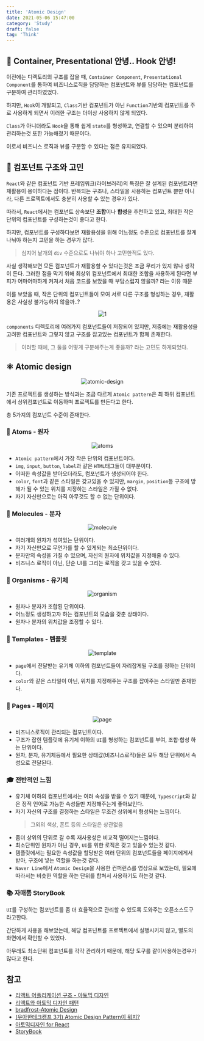 ```yaml
---
title: 'Atomic Design'
date: 2021-05-06 15:47:00
category: 'Study'
draft: false
tag: 'Think'
---
```


## 🙌 Container, Presentational 안녕.. Hook 안녕!

이전에는 디렉토리의 구조를 잡을 때, `Container Component`, `Presentational Component`를 통하여 비즈니스로직을 담당하는 컴포넌트와 뷰를 담당하는 컴포넌트를 구분하여 관리하였었다.

하지만, `Hook`이 개발되고, `Class`기반 컴포넌트가 아닌 `Function`기반의 컴포넌트를 주로 사용하게 되면서 이러한 구조는 더이상 사용하지 않게 되었다.

`Class`가 아니더라도 `Hook`을 통해 쉽게 `state`를 형성하고, 연결할 수 있으며 분리하여 관리하는것 또한 가능해졌기 때문이다.

이로서 비즈니스 로직과 뷰를 구분할 수 있다는 점은 유지되었다.

## 🥊 컴포넌트 구조와 고민

`React`와 같은 컴포넌트 기반 프레임워크(라이브러리)의 특징은 잘 설계된 컴포넌트라면 재활용이 용이하다는 점이다. 반복되는 구조나, 스타일을 사용하는 컴포넌트 뿐만 아니라, 다른 프로젝트에서도 충분히 사용할 수 있는 경우가 있다.

따라서, `React`에서는 컴포넌트 상속보단 **조합**이나 **합성**을 추천하고 있고, 최대한 작은 단위의 컴포넌트를 구성하는것이 좋다고 한다.

하지만, 컴포넌트를 구성하다보면 재활용성을 위해 어느정도 수준으로 컴포넌트를 잘게 나눠야 하는지 고민을 하는 경우가 많다.

> 심지어 낱개의 `div` 수준으로도 나눠야 하나 고민한적도 있다.

사실 생각해보면 모든 컴포넌트가 재활용할 수 있다는것은 조금 무리가 있지 않나 생각이 든다. 그러한 점을 막기 위해 최상위 컴포넌트에서 최대한 조합을 사용하게 된다면 부피가 어마어마하게 커져서 처음 코드를 보았을 때 부담스럽지 않을까? 라는 이유 때문

이를 보았을 때, 작은 단위의 컴포넌트들이 모여 서로 다른 구조를 형성하는 경우, 재활용은 사실상 불가능하지 않을까..?

<div style="margin : 0 auto; text-align : center">
  <img src="/img/2021/05/06/1.PNG" alt="1">
</div>

`components` 디렉토리에 여러가지 컴포넌트들이 저장되어 있지만, 저중에는 재활용성을 고려한 컴포넌트와 그렇지 않고 구조를 잡고있는 컴포넌트가 함께 존재한다.

> 이러할 때에, 그 둘을 어떻게 구분해주는게 좋을까? 라는 고민도 하게되었다.

## ⚛️ Atomic design

<div style="margin : 0 auto; text-align : center">
  <img src="/img/2021/05/06/atomic-design.png" alt="atomic-design">
</div>

기존 프로젝트를 생성하는 방식과는 조금 다르게 `Atomic pattern`은 최 하위 컴포넌트에서 상위컴포넌트로 이동하며 프로젝트를 만든다고 한다.

총 5가지의 컴포넌트 수준이 존재한다.

### 🍎 Atoms - 원자

<div style="margin : 0 auto; text-align : center">
  <img src="/img/2021/05/06/atoms.jpg" alt="atoms">
</div>

- `Atomic pattern`에서 가장 작은 단위의 컴포넌트이다.
- `img`, `input`, `button`, `label`과 같은 `HTML`태그들이 대부분이다.
- 어떠한 속성값을 받아오더라도, 컴포넌트가 생성되어야 한다.
- `color`, `font`과 같은 스타일은 갖고있을 수 있지만, `margin`, `position`등 구조에 방해가 될 수 있는 위치를 지정하는 스타일은 가질 수 없다.
- 자기 자신만으로는 아직 아무것도 할 수 없는 단위이다.

### 🍊 Molecules - 분자

<div style="margin : 0 auto; text-align : center">
  <img src="/img/2021/05/06/molecule.jpg" alt="molecule">
</div>

- 여러개의 원자가 섞여있는 단위이다.
- 자기 자신만으로 무언가를 할 수 있게되는 최소단위이다.
- 분자만의 속성을 가질 수 있으며, 자신의 원자에 위치값을 지정해줄 수 있다.
- 비즈니스 로직이 아닌, 단순 UI를 그리는 로직을 갖고 있을 수 있다.

### 🍌 Organisms - 유기체

<div style="margin : 0 auto; text-align : center">
  <img src="/img/2021/05/06/organism.jpg" alt="organism">
</div>

- 원자나 분자가 조합된 단위이다.
- 어느정도 생성하고자 하는 컴포넌트의 모습을 갖춘 상태이다.
- 원자나 분자의 위치값을 조정할 수 있다.

### 🍇 Templates - 템플릿

<div style="margin : 0 auto; text-align : center">
  <img src="/img/2021/05/06/template.jpg" alt="template">
</div>

- `page`에서 전달받는 유기체 이하의 컴포넌트들이 자리잡게될 구조를 정하는 단위이다.
- `color`와 같은 스타일이 아닌, 위치를 지정해주는 구조를 잡아주는 스타일만 존재한다.

### 🍓 Pages - 페이지

<div style="margin : 0 auto; text-align : center">
  <img src="/img/2021/05/06/page.jpg" alt="page">
</div>

- 비즈니스로직이 관리되는 컴포넌트이다.
- 구조가 잡힌 템플릿에 유기체 이하의 `UI`를 형성하는 컴포넌트를 부여, 조합·합성 하는 단위이다.
- 원자, 분자, 유기체등에서 필요한 상태값(비즈니스로직)들은 모두 해당 단위에서 속성으로 전달된다.

### 🎓 전반적인 느낌

- 유기체 이하의 컴포넌트에서는 여러 속성을 받을 수 있기 때문에, `Typescript`와 같은 정적 언어로 가능한 속성들만 지정해주는게 좋아보인다.
- 자기 자신의 구조를 결정하는 스타일은 무조건 상위에서 형성되는 느낌이다.
  > 그외의 색상, 폰트 등의 스타일은 상관없음
- 좀더 상위의 단위로 갈 수록 재사용성은 비교적 떨어지는느낌이다.
- 최소단위인 원자가 아닌 경우, `UI`를 위한 로직은 갖고 있을수 있는것 같다.
- 템플릿에서는 필요한 속성값을 할당받은 여러 단위의 컴포넌트들을 페이지에게서 받아, 구조에 넣는 역할을 하는것 같다.
- `Naver Line`에서 `Atomic Design`을 사용한 컨퍼런스를 영상으로 보았는데, 필요에 따라서는 비슷한 역할을 하는 단위를 합쳐서 사용하기도 하는것 같다.

### 📚 자매품 StoryBook

`UI`를 구성하는 컴포넌트를 좀 더 효율적으로 관리할 수 있도록 도와주는 오픈소스도구라고한다.

간단하게 사용을 해보았는데, 해당 컴포넌트를 프로젝트에서 실행시키지 않고, 별도의 화면에서 확인할 수 있었다.

아무래도 최소단위 컴포넌트를 각각 관리하기 때문에, 해당 도구를 같이사용하는경우가 많다고 한다.

## 참고

- [리액트 어플리케이션 구조 - 아토믹 디자인](https://ui.toast.com/weekly-pick/ko_20200213)
- [리액트와 아토믹 디자인 패턴](https://tech.madup.com/atomic-design/)
- [bradfrost-Atomic Design](https://bradfrost.com/blog/post/atomic-web-design/#atoms)
- [(우아한테크캠프 3기) Atomic Design Pattern이 뭐지?](https://zoomkoding.github.io/%EB%94%94%EC%9E%90%EC%9D%B8%ED%8C%A8%ED%84%B4/%EC%9A%B0%EC%95%84%ED%95%9C%ED%85%8C%ED%81%AC%EC%BA%A0%ED%94%84/2020/07/09/atomic-design-pattern.html)
- [아토믹디자인 for React](https://medium.com/@inthewalter/atomic-design-for-react-514660f93ba)
- [StoryBook](https://storybook.js.org/)
